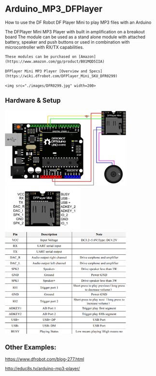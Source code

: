 # Arduino_MP3_DFPlayer
How to use the DF Robot DF Player Mini to play MP3 files with an Arduino

The DFPlayer Mini MP3 Player with built in amplification on a breakout board 
The module can be used as a stand alone module with attached battery, speaker and push buttons or used in combination with microcontroller with RX/TX capabilities.


    These modules can be purchased on [Amazon](https://www.amazon.com/gp/product/B01MQD5IIA)
    
    DFPlayer Mini MP3 Player [Overview and Specs](https://wiki.dfrobot.com/DFPlayer_Mini_SKU_DFR0299)
    
    <img src="./images/DFR0299.jpg" width=200>


## Hardware & Setup

<img src="./images/playerMini.png" width=400>

<img src="./images/miniplayer_pin_map.png" width=250> 
<img src="./images/pin_map_desc_en.png" width=400> 



## Other Examples: 

https://www.dfrobot.com/blog-277.html

http://educ8s.tv/arduino-mp3-player/
